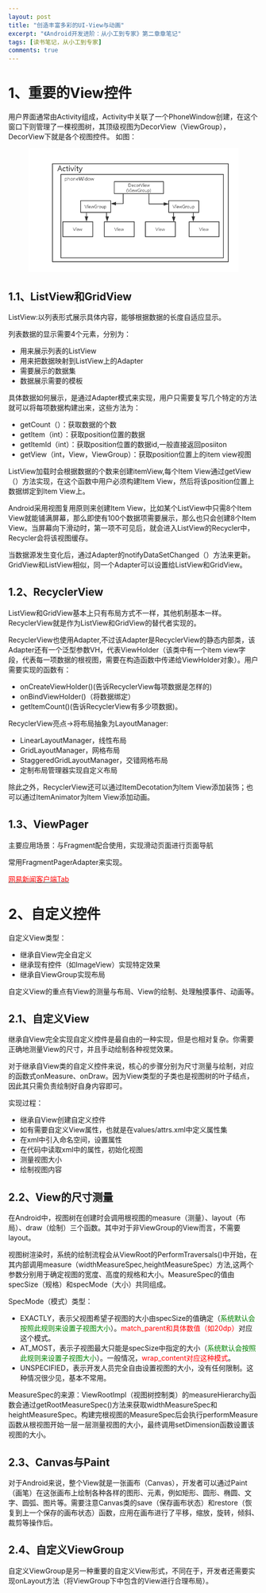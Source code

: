 ```yaml
---
layout: post
title: "创造丰富多彩的UI-View与动画"
excerpt: "《Android开发进阶：从小工到专家》第二章章笔记"
tags: [读书笔记，从小工到专家]
comments: true
---
```


# 1、重要的View控件 #

用户界面通常由Activity组成，Activity中关联了一个PhoneWindow创建，在这个窗口下则管理了一棵视图树，其顶级视图为DecorView（ViewGroup），DecorView下就是各个视图控件。
如图：

<figure>
	<img src="/images/ui_view_tree.png">
</figure>

## 1.1、ListView和GridView ##

ListView:以列表形式展示具体内容，能够根据数据的长度自适应显示。

列表数据的显示需要4个元素，分别为：

- 用来展示列表的ListView
- 用来把数据映射到ListView上的Adapter
- 需要展示的数据集
- 数据展示需要的模板

具体数据如何展示，是通过Adapter模式来实现，用户只需要复写几个特定的方法就可以将每项数据构建出来，这些方法为：

- getCount（）：获取数据的个数
- getItem（int）：获取position位置的数据
- getItemId（int）：获取position位置的数据id,一般直接返回posiiton
- getView（int，View，ViewGroup）：获取position位置上的item view视图

ListView加载时会根据数据的个数来创建itemView,每个Item View通过getView（）方法实现，在这个函数中用户必须构建Item View，然后将该position位置上数据绑定到Item View上。

Android采用视图复用原则来创建Item View，比如某个ListView中只需8个Item View就能铺满屏幕，那么即使有100个数据项需要展示，那么也只会创建8个Item View。当屏幕向下滑动时，第一项不可见后，就会进入ListView的Recycler中，Recycler会将该视图缓存。

当数据源发生变化后，通过Adapter的notifyDataSetChanged（）方法来更新。GridView和ListView相似，同一个Adapter可以设置给ListView和GridView。

## 1.2、RecyclerView ##

ListView和GridView基本上只有布局方式不一样，其他机制基本一样。RecyclerView就是作为ListView和GridView的替代者实现的。

RecyclerView也使用Adapter,不过该Adapter是RecyclerView的静态内部类，该Adapter还有一个泛型参数VH，代表ViewHolder（该类中有一个item view字段，代表每一项数据的根视图，需要在构造函数中传递给ViewHolder对象）。用户需要实现的函数有：

- onCreateViewHolder()(告诉RecyclerView每项数据是怎样的)
- onBindViewHolder()（将数据绑定）
- getItemCount()(告诉RecyclerView有多少项数据)。

RecyclerView亮点->将布局抽象为LayoutManager:

- LinearLayoutManager，线性布局
- GridLayoutManager，网格布局
- StaggeredGridLayoutManager，交错网格布局
- 定制布局管理器实现自定义布局

除此之外，RecyclerView还可以通过ItemDecotation为Item View添加装饰；也可以通过ItemAnimator为Item View添加动画。

## 1.3、ViewPager ##

主要应用场景：与Fragment配合使用，实现滑动页面进行页面导航

常用FragmentPagerAdapter来实现。

[<font color="red">网易新闻客户端Tab</font>](http://blog.csdn.net/xiaanming/article/details/10766053)

# 2、自定义控件 #

自定义View类型：

- 继承自View完全自定义
- 继承现有控件（如ImageView）实现特定效果
- 继承自ViewGroup实现布局

自定义View的重点有View的测量与布局、View的绘制、处理触摸事件、动画等。

## 2.1、自定义View ##

继承自View完全实现自定义控件是最自由的一种实现，但是也相对复杂。你需要正确地测量View的尺寸，并且手动绘制各种视觉效果。

对于继承自View类的自定义控件来说，核心的步骤分别为尺寸测量与绘制，对应的函数式onMeasure、onDraw。因为View类型的子类也是视图树的叶子结点，因此其只需负责绘制好自身内容即可。

实现过程：

- 继承自View创建自定义控件
- 如有需要自定义View属性，也就是在values/attrs.xml中定义属性集
- 在xml中引入命名空间，设置属性
- 在代码中读取xml中的属性，初始化视图
- 测量视图大小
- 绘制视图内容

## 2.2、View的尺寸测量 ##

在Android中，视图树在创建时会调用根视图的measure（测量）、layout（布局）、draw（绘制）三个函数。其中对于非ViewGroup的View而言，不需要layout。

视图树渲染时，系统的绘制流程会从ViewRoot的PerformTraversals()中开始，在其内部调用measure（widthMeasureSpec,heightMeasureSpec）方法,这两个参数分别用于确定视图的宽度、高度的规格和大小。MeasureSpec的值由specSize（规格）和specMode（大小）共同组成。

SpecMode（模式）类型：

- EXACTLY，表示父视图希望子视图的大小由specSize的值确定（<font color="green">系统默认会按照此规则来设置子视图大小</font>）。<font color="red">match_parent和具体数值（如20dp）</font>对应这个模式。
- AT_MOST，表示子视图最大只能是specSize中指定的大小（<font color="green">系统默认会按照此规则来设置子视图大小</font>）。一般情况，<font color="red">wrap_content对应这种模式</font>。
- UNSPECIFIED，表示开发人员完全自由设置视图的大小，没有任何限制。这种情况很少见，基本不常用。

MeasureSpec的来源：ViewRootImpl（视图树控制类）的measureHierarchy函数会通过getRootMeasureSpec()方法来获取widthMeasureSpec和heightMeasureSpec。构建完根视图的MeasureSpec后会执行performMeasure函数从根视图开始一层一层测量视图的大小，最终调用setDimension函数设置该视图的大小。

## 2.3、Canvas与Paint ##

对于Android来说，整个View就是一张画布（Canvas），开发者可以通过Paint（画笔）在这张画布上绘制各种各样的图形、元素，例如矩形、圆形、椭圆、文字、圆弧、图片等。需要注意Canvas类的save（保存画布状态）和restore（恢复到上一个保存的画布状态）函数，应用在画布进行了平移，缩放，旋转，倾斜、裁剪等操作后。

## 2.4、自定义ViewGroup ##

自定义ViewGroup是另一种重要的自定义View形式，不同在于，开发者还需要实现onLayout方法（将ViewGroup下中包含的View进行合理布局）。


